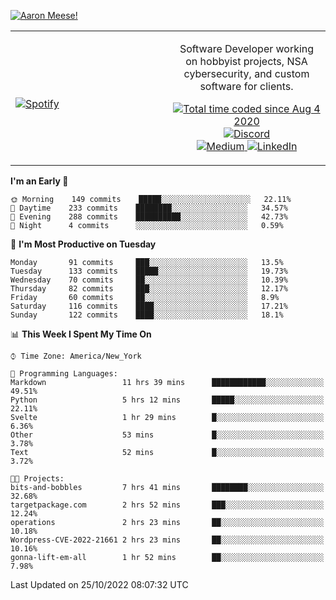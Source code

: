 [![Aaron Meese!](https://user-images.githubusercontent.com/17814535/88975338-a2aabf00-d27f-11ea-963f-8a19608716b4.png)](https://github.com/ajmeese7/readme-ascii "README ASCII")

<!-- Modified from project here: https://github.com/novatorem/novatorem -->
<table width="100%">
  <tr>
  <td width="50%">

&nbsp; <br> [![Spotify](https://ajmeese7.vercel.app/api/spotify)](https://open.spotify.com/user/ajmeese)

  </td>
  <td width="50%">
    <p align="center">
    Software Developer working on hobbyist projects, NSA cybersecurity, and custom software for clients.
    </p>
    <p align="center">
      <a href="https://wakatime.com/@f726891d-3b02-46cd-9b60-e8c59f9e2b14">
        <img src="https://wakatime.com/badge/user/f726891d-3b02-46cd-9b60-e8c59f9e2b14.svg" alt="Total time coded since Aug 4 2020" title="WakaTime" />
      </a>
      <a href="http://link.aaronmeese.com/discord">
        <img src="https://img.shields.io/badge/discord-ajmeese7%234835-369?style=flat-square&logo=discord&logoColor=white&color=purple" alt="Discord" title="Discord">
      </a>
      <br />
      <a href="https://link.aaronmeese.com/medium">
        <img src="https://img.shields.io/badge/medium-ajmeese7-1DB954?style=flat-square&logo=medium&logoColor=white" alt="Medium" title="Medium">
      </a>
      <a href="https://link.aaronmeese.com/linkedin">
        <img src="https://img.shields.io/badge/linkedIn-aaronmeese-1DB954?style=flat-square&logo=linkedin&logoColor=white&color=blue" alt="LinkedIn" title="LinkedIn">
      </a>
    </p>
  </td>

</table>

[//]: <> (The `&nbsp;` is to have Aphelion take up more space)

<!--START_SECTION:waka-->
**I'm an Early 🐤** 

```text
🌞 Morning    149 commits    █████░░░░░░░░░░░░░░░░░░░░   22.11% 
🌆 Daytime    233 commits    ████████░░░░░░░░░░░░░░░░░   34.57% 
🌃 Evening    288 commits    ██████████░░░░░░░░░░░░░░░   42.73% 
🌙 Night      4 commits      ░░░░░░░░░░░░░░░░░░░░░░░░░   0.59%

```
📅 **I'm Most Productive on Tuesday** 

```text
Monday       91 commits     ███░░░░░░░░░░░░░░░░░░░░░░   13.5% 
Tuesday      133 commits    █████░░░░░░░░░░░░░░░░░░░░   19.73% 
Wednesday    70 commits     ██░░░░░░░░░░░░░░░░░░░░░░░   10.39% 
Thursday     82 commits     ███░░░░░░░░░░░░░░░░░░░░░░   12.17% 
Friday       60 commits     ██░░░░░░░░░░░░░░░░░░░░░░░   8.9% 
Saturday     116 commits    ████░░░░░░░░░░░░░░░░░░░░░   17.21% 
Sunday       122 commits    ████░░░░░░░░░░░░░░░░░░░░░   18.1%

```


📊 **This Week I Spent My Time On** 

```text
⌚︎ Time Zone: America/New_York

💬 Programming Languages: 
Markdown                 11 hrs 39 mins      ████████████░░░░░░░░░░░░░   49.51% 
Python                   5 hrs 12 mins       █████░░░░░░░░░░░░░░░░░░░░   22.11% 
Svelte                   1 hr 29 mins        █░░░░░░░░░░░░░░░░░░░░░░░░   6.36% 
Other                    53 mins             █░░░░░░░░░░░░░░░░░░░░░░░░   3.78% 
Text                     52 mins             █░░░░░░░░░░░░░░░░░░░░░░░░   3.72%

🐱‍💻 Projects: 
bits-and-bobbles         7 hrs 41 mins       ████████░░░░░░░░░░░░░░░░░   32.68% 
targetpackage.com        2 hrs 52 mins       ███░░░░░░░░░░░░░░░░░░░░░░   12.24% 
operations               2 hrs 23 mins       ██░░░░░░░░░░░░░░░░░░░░░░░   10.18% 
Wordpress-CVE-2022-21661 2 hrs 23 mins       ██░░░░░░░░░░░░░░░░░░░░░░░   10.16% 
gonna-lift-em-all        1 hr 52 mins        ██░░░░░░░░░░░░░░░░░░░░░░░   7.98%

```


 Last Updated on 25/10/2022 08:07:32 UTC
<!--END_SECTION:waka-->
